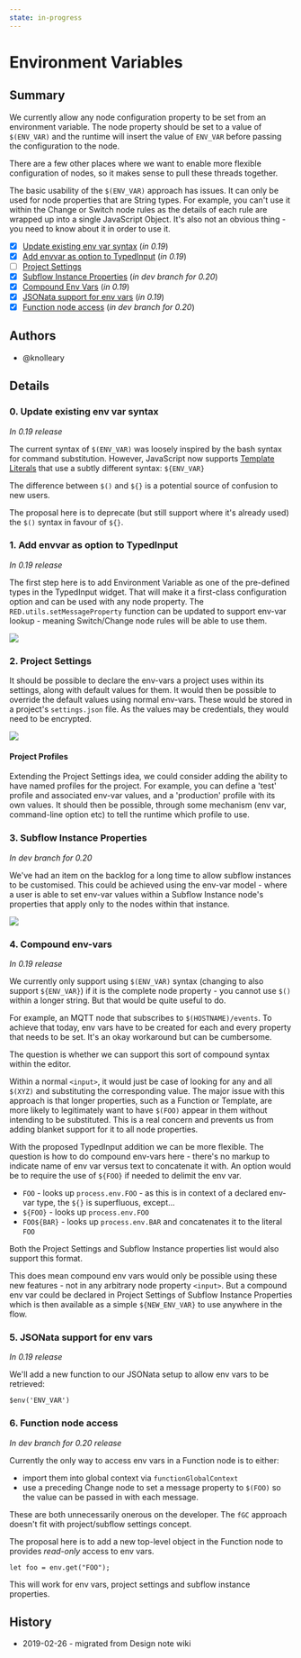 ```yaml
---
state: in-progress
---
```


# Environment Variables

## Summary

We currently allow any node configuration property to be set from an environment variable. The node property should be set to a value of `$(ENV_VAR)` and the runtime will insert the value of `ENV_VAR` before passing the configuration to the node.

There are a few other places where we want to enable more flexible configuration of nodes, so it makes sense to pull these threads together.

The basic usability of the `$(ENV_VAR)` approach has issues. It can only be used for node properties that are String types. For example, you can't use it within the Change or Switch node rules as the details of each rule are wrapped up into a single JavaScript Object. It's also not an obvious thing - you need to know about it in order to use it.

 - [x] [Update existing env var syntax](#0-update-existing-env-var-syntax) (_in 0.19_)
 - [x] [Add envvar as option to TypedInput](#1-add-envvar-as-option-to-typedinput) (_in 0.19_)
 - [ ] [Project Settings](#2-project-settings)
 - [x] [Subflow Instance Properties](#3-subflow-instance-properties) (_in dev branch for 0.20_)
 - [x] [Compound Env Vars](#4-compound-env-vars) (_in 0.19_)
 - [x] [JSONata support for env vars](#5-jsonata-support-for-env-vars) (_in 0.19_)
 - [x] [Function node access](#6-function-node-access) (_in dev branch for 0.20_)

## Authors

  - @knolleary

## Details

### 0. Update existing env var syntax

_In 0.19 release_

The current syntax of `$(ENV_VAR)` was loosely inspired by the bash syntax for command substitution. However, JavaScript now supports [Template Literals](https://developer.mozilla.org/en-US/docs/Web/JavaScript/Reference/Template_literals) that use a subtly different syntax: `${ENV_VAR}`

The difference between `$()` and `${}` is a potential source of confusion to new users.

The proposal here is to deprecate (but still support where it's already used) the `$()` syntax in favour of `${}`.

### 1. Add envvar as option to TypedInput

_In 0.19 release_

The first step here is to add Environment Variable as one of the pre-defined types in the TypedInput widget. That will make it a first-class configuration option and can be used with any node property. The `RED.utils.setMessageProperty` function can be updated to support env-var lookup - meaning Switch/Change node rules will be able to use them.

![](nr-envvar-typedinput.png)


### 2. Project Settings

It should be possible to declare the env-vars a project uses within its settings, along with default values for them. It would then be possible to override the default values using normal env-vars. These would be stored in a project's `settings.json` file. As the values may be credentials, they would need to be encrypted.

![](nr-envvar-projsettings.png)

#### Project Profiles

Extending the Project Settings idea, we could consider adding the ability to have named profiles for the project. For example, you can define a 'test' profile and associated env-var values, and a 'production' profile with its own values. It should then be possible, through some mechanism (env var, command-line option etc) to tell the runtime which profile to use.

### 3. Subflow Instance Properties

_In dev branch for 0.20_

We've had an item on the backlog for a long time to allow subflow instances to be customised. This could be achieved using the env-var model - where a user is able to set env-var values within a Subflow Instance node's properties that apply only to the nodes within that instance.

![](nr-envvar-subflows.png)

### 4. Compound env-vars

_In 0.19 release_

We currently only support using `$(ENV_VAR)` syntax (changing to also support `${ENV_VAR}`) if it is the complete node property - you cannot use `$()` within a longer string. But that would be quite useful to do.

For example, an MQTT node that subscribes to `$(HOSTNAME)/events`. To achieve that today, env vars have to be created for each and every property that needs to be set. It's an okay workaround but can be cumbersome.

The question is whether we can support this sort of compound syntax within the editor.

Within a normal `<input>`, it would just be case of looking for any and all `$(XYZ)` and substituting the corresponding value. The major issue with this approach is that longer properties, such as a Function or Template, are more likely to legitimately want to have `$(FOO)` appear in them without intending to be substituted. This is a real concern and prevents us from adding blanket support for it to all node properties.

With the proposed TypedInput addition we can be more flexible. The question is how to do compound env-vars here - there's no markup to indicate name of env var versus text to concatenate it with. An option would be to require the use of `${FOO}` if needed to delimit the env var.

 - `FOO` - looks up `process.env.FOO` - as this is in context of a declared env-var type, the `${}` is superfluous, except...
 - `${FOO}` - looks up `process.env.FOO`
 - `FOO${BAR}` - looks up `process.env.BAR` and concatenates it to the literal `FOO`

Both the Project Settings and Subflow Instance properties list would also support this format.

This does mean compound env vars would only be possible using these new features - not in any arbitrary node property `<input>`. But a compound env var could be declared in Project Settings of Subflow Instance Properties which is then available as a simple `${NEW_ENV_VAR}` to use anywhere in the flow.

### 5. JSONata support for env vars

_In 0.19 release_

We'll add a new function to our JSONata setup to allow env vars to be retrieved:

    $env('ENV_VAR')

### 6. Function node access

_In dev branch for 0.20 release_

Currently the only way to access env vars in a Function node is to either:

 - import them into global context via `functionGlobalContext`
 - use a preceding Change node to set a message property to `$(FOO)` so the value can be passed in with each message.

These are both unnecessarily onerous on the developer. The `fGC` approach doesn't fit with project/subflow settings concept.

The proposal here is to add a new top-level object in the Function node to provides *read-only* access to env vars.

    let foo = env.get("FOO");

This will work for env vars, project settings and subflow instance properties.


## History

  - 2019-02-26 - migrated from Design note wiki
